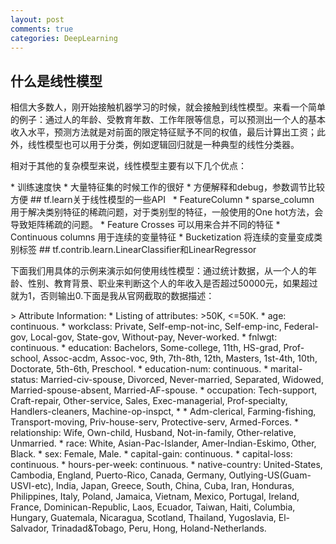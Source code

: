```yaml
---
layout: post
comments: true
categories: DeepLearning
---
```

## 什么是线性模型
<p>相信大多数人，刚开始接触机器学习的时候，就会接触到线性模型。来看一个简单的例子：通过人的年龄、受教育年数、工作年限等信息，可以预测出一个人的基本收入水平，预测方法就是对前面的限定特征赋予不同的权值，最后计算出工资；此外，线性模型也可以用于分类，例如逻辑回归就是一种典型的线性分类器。</p>
<p>相对于其他的复杂模型来说，线性模型主要有以下几个优点：</p>  
* 训练速度快
* 大量特征集的时候工作的很好
* 方便解释和debug，参数调节比较方便
## tf.learn关于线性模型的一些API   
* FeatureColumn
* sparse_column 用于解决类别特征的稀疏问题，对于类别型的特征，一般使用的One hot方法，会导致矩阵稀疏的问题。
* Feature Crosses 可以用来合并不同的特征
* Continuous columns 用于连续的变量特征
* Bucketization 将连续的变量变成类别标签
## tf.contrib.learn.LinearClassifier和LinearRegressor 
<p>下面我们用具体的示例来演示如何使用线性模型：通过统计数据，从一个人的年龄、性别、教育背景、职业来判断这个人的年收入是否超过50000元，如果超过就为1，否则输出0.下面是我从官网截取的数据描述：</p>
> Attribute Information:
* Listing of attributes: >50K, <=50K. 
* age: continuous. 
* workclass: Private, Self-emp-not-inc, Self-emp-inc, Federal-gov, Local-gov, State-gov, Without-pay, Never-worked. 
* fnlwgt: continuous. 
* education: Bachelors, Some-college, 11th, HS-grad, Prof-school, Assoc-acdm, Assoc-voc, 9th, 7th-8th, 12th, Masters, 1st-4th, 10th, Doctorate, 5th-6th, Preschool. 
* education-num: continuous. 
* marital-status: Married-civ-spouse, Divorced, Never-married, Separated, Widowed, Married-spouse-absent, Married-AF-spouse. 
* occupation: Tech-support, Craft-repair, Other-service, Sales, Exec-managerial, Prof-specialty, Handlers-cleaners, Machine-op-inspct, * * Adm-clerical, Farming-fishing, Transport-moving, Priv-house-serv, Protective-serv, Armed-Forces. 
* relationship: Wife, Own-child, Husband, Not-in-family, Other-relative, Unmarried. 
* race: White, Asian-Pac-Islander, Amer-Indian-Eskimo, Other, Black. 
* sex: Female, Male. 
* capital-gain: continuous. 
* capital-loss: continuous. 
* hours-per-week: continuous. 
* native-country: United-States, Cambodia, England, Puerto-Rico, Canada, Germany, Outlying-US(Guam-USVI-etc), India, Japan, Greece, South, China, Cuba, Iran, Honduras, Philippines, Italy, Poland, Jamaica, Vietnam, Mexico, Portugal, Ireland, France, Dominican-Republic, Laos, Ecuador, Taiwan, Haiti, Columbia, Hungary, Guatemala, Nicaragua, Scotland, Thailand, Yugoslavia, El-Salvador, Trinadad&Tobago, Peru, Hong, Holand-Netherlands.

